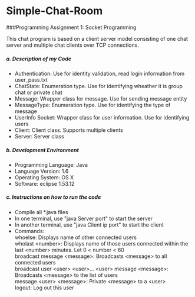 # Simple-Chat-Room

###Programming Assignment 1: Socket Programming

 This chat program is based on a client server model consisting of one chat server and multiple chat clients over TCP connections.

##### a. Description of my Code
- Authentication: Use for identity validation, read login information from user_pass.txt  
- ChatState: Enumeration type. Use for identifying wheather it is group chat or private chat  
- Message: Wrapper class for message. Use for sending message entity  
- MessageType: Enumeration type. Use for identifying the type of message  
- UserInfo Socket: Wrapper class for user information. Use for identifying users  
- Client: Client class. Supports multiple clients  
- Server: Server class   

##### b. Development Environment
- Programming Language: Java   
- Language Version: 1.6  
- Operating System:	OS X  	
- Software: eclipse 1.53.12  

##### c. Instructions on how to run the code
- Compile all \*.java files  
- In one terminal, use "java Server port" to start the server  
- In another terminal, use "java Client ip port" to start the client  
- Commands:  
           whoelse: Displays name of other connected users  
           wholast \<number\>: Displays name of those users connected within the last \<number\> minutes. Let 0 < number < 60  
           broadcast message \<message\>: Broadcasts \<message\> to all connected users   
           broadcast user \<user\> \<user\>… \<user\> message \<message\>: Broadcasts \<message\> to the list of users   
           message \<user\> \<message\>: Private \<message\> to a \<user\>   
           logout: Log out this user   


